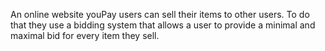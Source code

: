 An online website youPay users can sell their items to other users. 
To do that they use a bidding system that allows a user to provide a minimal and maximal bid for every item they sell.
